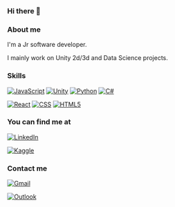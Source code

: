 ### Hi there 👋

### About me

I'm a Jr software developer.

I mainly work on Unity 2d/3d and Data Science projects.

### Skills
[![JavaScript](https://img.shields.io/badge/JavaScript-F7DF1E?style=for-the-badge&logo=javascript&logoColor=white&labelColor=101010)]()
[![Unity](https://img.shields.io/badge/-Unity-grey?style=for-the-badge&logo=unity&logoColor=white&labelColor=101010)]()
[![Python](https://img.shields.io/badge/-Python-blue?style=for-the-badge&logo=python&logoColor=white&labelColor=101010)]()
[![C#](https://img.shields.io/badge/-C%23-purple?style=for-the-badge&logo=c%20sharp&logoColor=white&labelColor=101010)]()

[![React](https://img.shields.io/badge/-React-61DAFB?style=for-the-badge&logo=react&logoColor=white&labelColor=101010)]()
[![CSS](https://img.shields.io/badge/-CSS3-1572B6?style=for-the-badge&logo=CSS3&logoColor=white&labelColor=101010)]()
[![HTML5](https://img.shields.io/badge/-HTML_5-orange?style=for-the-badge&logo=html5&logoColor=white&labelColor=101010)]()


### You can find me at
[![LinkedIn](https://img.shields.io/badge/LinkedIn-AGUSTIN_Lehmann-101010?style=for-the-badge&logo=linkedin&logoColor=white&labelColor=0077B5)](https://www.linkedin.com/in/agustin-lehmann-abaab41b1/)

[![Kaggle](https://img.shields.io/badge/Kaggle-AGUSTIN_Lehmann-101010?style=for-the-badge&logo=Kaggle&logoColor=white&labelColor=20BEFF)](https://www.kaggle.com/agustinlehmann)

### Contact me

[![Gmail](https://img.shields.io/badge/Gmail-Main-101010?style=for-the-badge&logo=gmail&logoColor=white&labelColor=D14836)](96.agustin.lehmann@gmail.com)

[![Outlook](https://img.shields.io/badge/outlook-Alternative-101010?style=for-the-badge&logo=microsoft-outlook&logoColor=white&labelColor=0077B5)](agustin_lehmann@live.com.ar)

